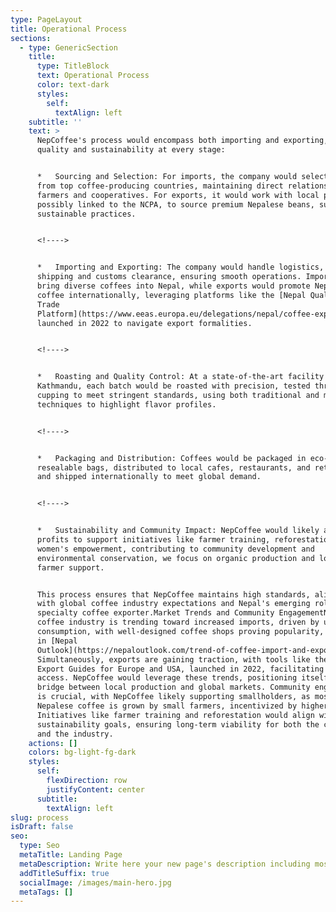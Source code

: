 ```yaml
---
type: PageLayout
title: Operational Process
sections:
  - type: GenericSection
    title:
      type: TitleBlock
      text: Operational Process
      color: text-dark
      styles:
        self:
          textAlign: left
    subtitle: ''
    text: >
      NepCoffee's process would encompass both importing and exporting, ensuring
      quality and sustainability at every stage:


      *   Sourcing and Selection: For imports, the company would select beans
      from top coffee-producing countries, maintaining direct relationships with
      farmers and cooperatives. For exports, it would work with local producers,
      possibly linked to the NCPA, to source premium Nepalese beans, supporting
      sustainable practices.


      <!---->


      *   Importing and Exporting: The company would handle logistics, including
      shipping and customs clearance, ensuring smooth operations. Imports would
      bring diverse coffees into Nepal, while exports would promote Nepalese
      coffee internationally, leveraging platforms like the [Nepal Quality for
      Trade
      Platform](https://www.eeas.europa.eu/delegations/nepal/coffee-export-guides-market-access-map-and-nepal-quality-trade-platform-launched-nepals-trade_en?s=237)
      launched in 2022 to navigate export formalities.


      <!---->


      *   Roasting and Quality Control: At a state-of-the-art facility in
      Kathmandu, each batch would be roasted with precision, tested through
      cupping to meet stringent standards, using both traditional and modern
      techniques to highlight flavor profiles.


      <!---->


      *   Packaging and Distribution: Coffees would be packaged in eco-friendly,
      resealable bags, distributed to local cafes, restaurants, and retailers,
      and shipped internationally to meet global demand.


      <!---->


      *   Sustainability and Community Impact: NepCoffee would likely allocate
      profits to support initiatives like farmer training, reforestation, and
      women's empowerment, contributing to community development and
      environmental conservation, we focus on organic production and local
      farmer support.


      This process ensures that NepCoffee maintains high standards, aligning
      with global coffee industry expectations and Nepal's emerging role as a
      specialty coffee exporter.Market Trends and Community EngagementNepal's
      coffee industry is trending toward increased imports, driven by urban
      consumption, with well-designed coffee shops proving popularity, as noted
      in [Nepal
      Outlook](https://nepaloutlook.com/trend-of-coffee-import-and-export-in-nepal/).
      Simultaneously, exports are gaining traction, with tools like the Coffee
      Export Guides for Europe and USA, launched in 2022, facilitating market
      access. NepCoffee would leverage these trends, positioning itself as a
      bridge between local production and global markets. Community engagement
      is crucial, with NepCoffee likely supporting smallholders, as most
      Nepalese coffee is grown by small farmers, incentivized by higher returns.
      Initiatives like farmer training and reforestation would align with
      sustainability goals, ensuring long-term viability for both the company
      and the industry.
    actions: []
    colors: bg-light-fg-dark
    styles:
      self:
        flexDirection: row
        justifyContent: center
      subtitle:
        textAlign: left
slug: process
isDraft: false
seo:
  type: Seo
  metaTitle: Landing Page
  metaDescription: Write here your new page's description including most relevant keywords.
  addTitleSuffix: true
  socialImage: /images/main-hero.jpg
  metaTags: []
---
```

